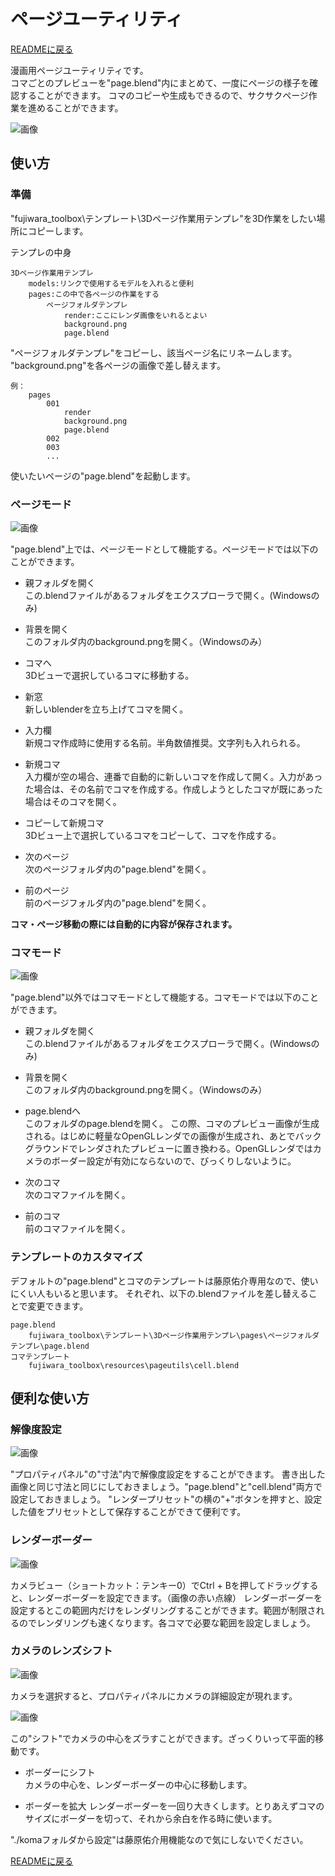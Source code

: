 ﻿# ページユーティリティ

[READMEに戻る](README.md)

漫画用ページユーティリティです。  
コマごとのプレビューを"page.blend"内にまとめて、一度にページの様子を確認することができます。
コマのコピーや生成もできるので、サクサクページ作業を進めることができます。

![画像](img/20170712-022450_blender.jpg)

## 使い方
### 準備
"fujiwara_toolbox\テンプレート\3Dページ作業用テンプレ"を3D作業をしたい場所にコピーします。

テンプレの中身  

    3Dページ作業用テンプレ
        models:リンクで使用するモデルを入れると便利
        pages:この中で各ページの作業をする
            ページフォルダテンプレ
                render:ここにレンダ画像をいれるとよい
                background.png
                page.blend

"ページフォルダテンプレ"をコピーし、該当ページ名にリネームします。  
"background.png"を各ページの画像で差し替えます。

    例：
        pages
            001
                render
                background.png
                page.blend
            002
            003
            ...

使いたいページの"page.blend"を起動します。

### ページモード

![画像](img/20170712-023715_blender.jpg)

"page.blend"上では、ページモードとして機能する。ページモードでは以下のことができます。
* 親フォルダを開く  
この.blendファイルがあるフォルダをエクスプローラで開く。(Windowsのみ)

* 背景を開く  
このフォルダ内のbackground.pngを開く。（Windowsのみ）

* コマへ  
3Dビューで選択しているコマに移動する。

* 新窓  
新しいblenderを立ち上げてコマを開く。

* 入力欄  
新規コマ作成時に使用する名前。半角数値推奨。文字列も入れられる。

* 新規コマ  
入力欄が空の場合、連番で自動的に新しいコマを作成して開く。入力があった場合は、その名前でコマを作成する。作成しようとしたコマが既にあった場合はそのコマを開く。

* コピーして新規コマ  
3Dビュー上で選択しているコマをコピーして、コマを作成する。

* 次のページ  
次のページフォルダ内の"page.blend"を開く。

* 前のページ  
前のページフォルダ内の"page.blend"を開く。

**コマ・ページ移動の際には自動的に内容が保存されます。**


### コマモード

![画像](img/20170712-025319_blender.jpg)

"page.blend"以外ではコマモードとして機能する。コマモードでは以下のことができます。

* 親フォルダを開く  
この.blendファイルがあるフォルダをエクスプローラで開く。(Windowsのみ)

* 背景を開く  
このフォルダ内のbackground.pngを開く。（Windowsのみ）

* page.blendへ  
このフォルダのpage.blendを開く。
この際、コマのプレビュー画像が生成される。はじめに軽量なOpenGLレンダでの画像が生成され、あとでバックグラウンドでレンダされたプレビューに置き換わる。OpenGLレンダではカメラのボーダー設定が有効にならないので、びっくりしないように。

* 次のコマ  
次のコマファイルを開く。

* 前のコマ  
前のコマファイルを開く。

### テンプレートのカスタマイズ

デフォルトの"page.blend"とコマのテンプレートは藤原佑介専用なので、使いにくい人もいると思います。
それぞれ、以下の.blendファイルを差し替えることで変更できます。

    page.blend
        fujiwara_toolbox\テンプレート\3Dページ作業用テンプレ\pages\ページフォルダテンプレ\page.blend
    コマテンプレート
        fujiwara_toolbox\resources\pageutils\cell.blend


## 便利な使い方
### 解像度設定

![画像](img/20170712-030910_blender.jpg)

"プロパティパネル"の"寸法"内で解像度設定をすることができます。
書き出した画像と同じ寸法と同じにしておきましょう。"page.blend"と"cell.blend"両方で設定しておきましょう。
"レンダープリセット"の横の"+"ボタンを押すと、設定した値をプリセットとして保存することができて便利です。

### レンダーボーダー

![画像](img/20170712-031321_blender.jpg)

カメラビュー（ショートカット：テンキー0）でCtrl + Bを押してドラッグすると、レンダーボーダーを設定できます。（画像の赤い点線）
レンダーボーダーを設定するとこの範囲内だけをレンダリングすることができます。範囲が制限されるのでレンダリングも速くなります。各コマで必要な範囲を設定しましょう。

### カメラのレンズシフト

![画像](img/20170712-031653_blender.jpg)

カメラを選択すると、プロパティパネルにカメラの詳細設定が現れます。

![画像](img/20170712-031850_blender.jpg)

この"シフト"でカメラの中心をズラすことができます。ざっくりいって平面的移動です。

* ボーダーにシフト  
カメラの中心を、レンダーボーダーの中心に移動します。

* ボーダーを拡大
レンダーボーダーを一回り大きくします。とりあえずコマのサイズにボーダーを切って、それから余白を作る時に使います。

"./komaフォルダから設定"は藤原佑介用機能なので気にしないでください。

[READMEに戻る](README.md)